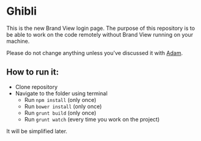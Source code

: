Ghibli
======

This is the new Brand View login page. The purpose of this repository is to be able to work on the code remotely without Brand View running on your machine.

Please do not change anything unless you've discussed it with [Adam](https://github.com/adampoczatek).

## How to run it:

  - Clone repository
  - Navigate to the folder using terminal
    - Run `npm install` (only once)
    - Run `bower install` (only once)
    - Run `grunt build` (only once)
    - Run `grunt watch` (every time you work on the project)

It will be simplified later.